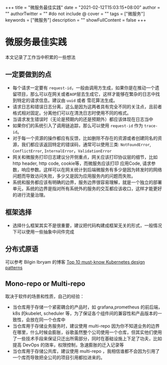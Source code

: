 +++
title = "微服务最佳实践"
date = "2021-02-12T15:03:15+08:00"
author = ""
authorTwitter = "" #do not include @
cover = ""
tags = ["微服务"]
keywords = ["微服务"]
description = ""
showFullContent = false
+++

# 微服务最佳实践
本文记录了工作当中积累的一些想法

## 一定要做到的点
- 每个请求一定要有 `request-id`，一般由调用方生成，如果你是在推动一个遗留项目，那么可以在网关或者`AOP`层去生成它，这样才能够在繁杂的日志中找到特定的请求信息。建议由 `uuid` 或者 雪花算法生成。
- 请求日志和错误日志分离，这么是因为这两者具有完全不同的关注点，且前者格式相对固定。分离他们可以在清洗日志时使用不同的格式。
- 当请求发生错误时（无论是预期内的还是预期外）都应该体现在日志当中
- 如果你们的系统引入了调用链追踪，那么可以使用 `request-id` 作为 `trace-id`。
- 对于每一个资源的操作都应有反馈，比如删除不存在的资源或者创建同名的资源，我们都应该返回特定的错误码，通常可以使用三类: `NotFoundError`, `ConflictError`, `InternalError`，`ValidationError`
- 网关和微服务打印日志建议分开侧重点，网关应该打印协议层的细节，比如 http header, http code, cookie等，而微服务应该打印 应用Code, 请求参数，响应参数。这样可以在网关统计到后端微服务有多少是因为转发时的网络问题而导致访问失败，多少又是因为应用服务内的问题而失败。
- 系统和服务都应该有明确的边界，服务边界很容易理解，就是一个独立的部署单元，系统的边界是指对所有系统外的服务的交互都应该收口，这样才能更好的进行流量治理。

## 框架选择
- 选择什么框架其实不是很重要，建议把代码构建成框架无关的形式，一般情况下可以使用一些抽象中间件完成

## 分布式原语
可以参考 Bilgin Ibryam 的博客 [Top 10 must-know Kubernetes design patterns](http://www.ofbizian.com/2020/05/top-10-must-know-kubernetes-design.html)

## Mono-repo or Multi-repo
取决于软件的场景和性质，自己的经验：
- 当仓库用于存储一个紧密耦合的产品时，如 grafana,prometheus 的前后端，k8s 的kubelet, scheduler 等，为了保证各个组件间的兼容性和产品版本的一致性，会放在同一个仓库中
- 当仓库用于存储业务服务时，建议使用 multi-repo 因为你不知道业务的边界在哪里，什么时候会膨胀，谷歌虽然整个公司使用一个仓库，但其实他们使用了一些技术手段来保证只迁出所需部分，同时在基础设施上下足了功夫，比如提高 DevOps 的效率，权限控制，急速膨胀的迁入记录等
- 当仓库用于存储公共库，建议使用 multi-repo ，我相信谁都不会因为引用了一个库而导致把全公司的项目引用都拉进来的。